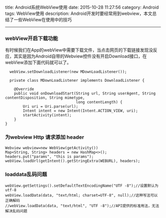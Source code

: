 title: Android系统WebView使用
date: 2015-10-28 11:27:56
category: Android
tags:  WebView使用
description: Android开发时要经常用到webview，本文总结了一些WebView在使用中的技巧

---
### webView开启下载功能

有时候我们在App的webView中需要下载文件，当点击网页的下载链接发现没反应，其实是因为Android自带的Webview控件没有开启Download接口，在webView添加下面代码就可以了。

	  webView.setDownloadListener(new MDownLoadListener());
 	
      private class MDownLoadListener implements DownloadListener {

        @Override
        public void onDownloadStart(String url, String userAgent, String contentDisposition, String mimetype,
                                    long contentLength) {
            Uri uri = Uri.parse(url);
            Intent intent = new Intent(Intent.ACTION_VIEW, uri);
            startActivity(intent);
        }
    }


### 为webview Http 请求添加 header

	Webview webview=new WebView(getActivity())
	Map<String, String> headers = new HashMap<>();
	headers.put("params", "this is params");	
	webView.loadUrl(getIntent().getStringExtra(WEBURL), headers);

### loaddata乱码问题

	webView.getSettings().setDefaultTextEncodingName("UTF -8");//设置默认为utf-8
    webView.loadData(data, "text/html; charset=UTF-8", null);//这种写法可以正确解码
	//webView.loadData(data, "text/html", "UTF -8");//API提供的标准用法，无法解决乱码问题
